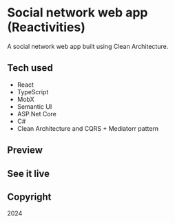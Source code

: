 # Social network web app (Reactivities)

A social network web app built using Clean Architecture.

## Tech used

- React
- TypeScript
- MobX
- Semantic UI
- ASP.Net Core
- C#
- Clean Architecture and CQRS + Mediatorr pattern

## Preview

## See it live

## Copyright

2024
